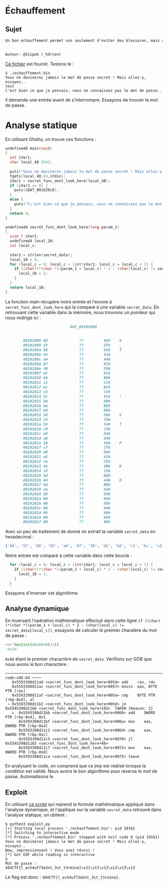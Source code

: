 # Échauffement

## Sujet

```md
Un bon échauffement permet non seulement d'éviter des blessures, mais aussi de conditionner son corps et son esprit au combat qui va suivre. Ce crackme devrait constituer un exercice adéquat.

 
Auteur: @Izipak (_hdrien)
```

[Ce fichier](./echauffement.bin) est fournit. Testons le :

```console
$ ./echauffement.bin 
Vous ne devinerez jamais le mot de passe secret ! Mais allez-y, essayez..
test
C'est bien ce que je pensais, vous ne connaissez pas le mot de passe..
```

Il demande une entrée avant de s'interrompre. Essayons de trouver le mot de passe.

# Analyse statique

En utilisant Ghidra, on trouve ces fonctions :

```C
undefined8 main(void)
{
  int iVar1;
  char local_48 [64];
  
  puts("Vous ne devinerez jamais le mot de passe secret ! Mais allez-y, essayez..");
  fgets(local_48,64,stdin);
  iVar1 = secret_func_dont_look_here(local_48);
  if (iVar1 == 0) {
    puts(&DAT_001020c8);
  }
  else {
    puts("C\'est bien ce que je pensais, vous ne connaissez pas le mot de passe..");
  }
  return 0;
}
```

```C
undefined4 secret_func_dont_look_here(long param_1)
{
  size_t sVar1;
  undefined4 local_10;
  int local_c;
  
  sVar1 = strlen(secret_data);
  local_10 = 0;
  for (local_c = 0; local_c < (int)sVar1; local_c = local_c + 1) {
    if ((char)(*(char *)(param_1 + local_c) * 2 - (char)local_c) != secret_data[local_c]) {
      local_10 = 1;
    }
  }
  return local_10;
}
```

La fonction main récupère notre entrée et l'envoie à `secret_func_dont_look_here` qui la compare à une variable `secret_data`. En retrouvant cette variable dans la mémoire, nous trouvons un pointeur qui nous redirige ici :

```md
                             DAT_00102008                                    XREF[3]:     secret_func_dont_look_here:00101
                                                                                          secret_func_dont_look_here:00101
                                                                                          00104040(*)  
        00102008 68              ??         68h    h
        00102009 5f              ??         5Fh    _
        0010200a 66              ??         66h    f
        0010200b 83              ??         83h
        0010200c a4              ??         A4h
        0010200d 87              ??         87h
        0010200e f0              ??         F0h
        0010200f d1              ??         D1h
        00102010 b6              ??         B6h
        00102011 c1              ??         C1h
        00102012 bc              ??         BCh
        00102013 c5              ??         C5h
        00102014 5c              ??         5Ch    \
        00102015 dd              ??         DDh
        00102016 be              ??         BEh
        00102017 bd              ??         BDh
        00102018 56              ??         56h    V
        00102019 c9              ??         C9h
        0010201a 54              ??         54h    T
        0010201b c9              ??         C9h
        0010201c d4              ??         D4h
        0010201d a9              ??         A9h
        0010201e 50              ??         50h    P
        0010201f cf              ??         CFh
        00102020 d0              ??         D0h
        00102021 a5              ??         A5h
        00102022 ce              ??         CEh
        00102023 4b              ??         4Bh    K
        00102024 c8              ??         C8h
        00102025 bd              ??         BDh
        00102026 44              ??         44h    D
        00102027 bd              ??         BDh
        00102028 aa              ??         AAh
        00102029 d9              ??         D9h
        0010202a 00              ??         00h
        0010202b 00              ??         00h
        0010202c 00              ??         00h
        0010202d 00              ??         00h
        0010202e 00              ??         00h
        0010202f 00              ??         00h
```

Avec un peu de traitement de donné on extrait la variable `secret_data` en hexadecimal :

```python
['68', '5f', '66', '83', 'a4', '87', 'f0', 'd1', 'b6', 'c1', 'bc', 'c5', '5c', 'dd', 'be', 'bd', '56', 'c9', '54', 'c9', 'd4', 'a9', '50', 'cf', 'd0', 'a5', 'ce', '4b', 'c8', 'bd', '44', 'bd', 'aa', 'd9', '00', '00', '00', '00', '00', '00']
```

Notre entrée est comparé à cette variable dans cette boucle :

```C
  for (local_c = 0; local_c < (int)sVar1; local_c = local_c + 1) {
    if ((char)(*(char *)(param_1 + local_c) * 2 - (char)local_c) != secret_data[local_c]) {
      local_10 = 1;
    }
  }
```

Essayons d'inverser cet algorithme.

## Analyse dynamique

En inversant l'opération mathématique effectué dans cette ligne `if ((char)(*(char *)(param_1 + local_c) * 2 - (char)local_c) != secret_data[local_c])`, essayons de calculer le premier charatère du mot de passe :

```python
>>> hex(int((0x68+0)/2))
'0x34'
```

`0x68` étant le premier charactère de `secret_data`. Vérifions sur GDB que nous avons le bon charactère :

```gdb
───────────────────────────────────────────────────────────────────────────────────────────────────────────────────── code:x86:64 ────
   0x5593398d11a9 <secret_func_dont_look_here+0054> add    rax, rdx
   0x5593398d11ac <secret_func_dont_look_here+0057> movzx  eax, BYTE PTR [rax]
   0x5593398d11af <secret_func_dont_look_here+005a> cmp    BYTE PTR [rbp-0xd], al
 → 0x5593398d11b2 <secret_func_dont_look_here+005d> je     0x5593398d11bb <secret_func_dont_look_here+102>	TAKEN [Reason: Z]
   ↳  0x5593398d11bb <secret_func_dont_look_here+0066> add    DWORD PTR [rbp-0x4], 0x1
      0x5593398d11bf <secret_func_dont_look_here+006a> mov    eax, DWORD PTR [rbp-0x4]
      0x5593398d11c2 <secret_func_dont_look_here+006d> cmp    eax, DWORD PTR [rbp-0xc]
      0x5593398d11c5 <secret_func_dont_look_here+0070> jl     0x5593398d1183 <secret_func_dont_look_here+46>
      0x5593398d11c7 <secret_func_dont_look_here+0072> mov    eax, DWORD PTR [rbp-0x8]
      0x5593398d11ca <secret_func_dont_look_here+0075> leave  
```

En analysant le code, on comprend que ce jmp est réalisé lorsque la condition est validé. Nous avons le bon algorithme pour reverse le mot de passe. Automatisons le.

## Exploit

En utilisant [ce script](./exploit.py) qui reprend la formule mathématique appliqué dans l'analyse dynamique, et l'applique sur la variable `secret_data` retrouvé dans l'analyse statique, on obtient :

```console
$ python3 exploit.py
[+] Starting local process './echauffement.bin': pid 19161
[*] Switching to interactive mode
[*] Process './echauffement.bin' stopped with exit code 0 (pid 19161)
Vous ne devinerez jamais le mot de passe secret ! Mais allez-y, essayez..
Wow, impressionnant ! Vous avez réussi !
[*] Got EOF while reading in interactive
$ 
Mot de passe :  404CTF{l_ech4uff3m3nt_3st_t3rm1ne}\x11\x11\x12\x12\x13\x13
```

Le flag est donc : `404CTF{l_ech4uff3m3nt_3st_t3rm1ne}`.

